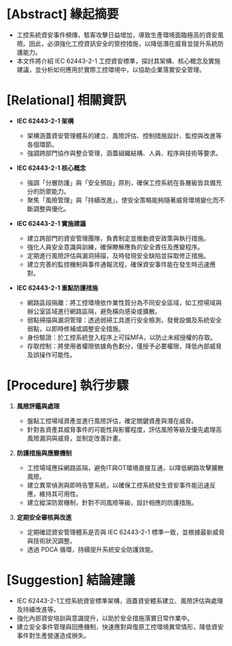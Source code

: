# [Abstract] 緣起摘要

* 工控系統資安事件頻傳，駭客攻擊日益增加，導致生產環境面臨極高的資安風險。因此，必須強化工控資訊安全的管控措施，以降低潛在威脅並提升系統防護能力。
* 本文件將介紹 IEC 62443-2-1 工控資安標準，探討其架構、核心概念及實施建議，並分析如何應用於實際工控環境中，以協助企業落實安全管理。

# [Relational] 相關資訊

* **IEC 62443-2-1 架構**  
  * 架構涵蓋資安管理體系的建立、風險評估、控制措施設計、監控與改進等各個環節。
  * 強調跨部門協作與整合管理，涵蓋組織結構、人員、程序與技術等要求。
    
* **IEC 62443-2-1 核心概念**  
  * 強調「分層防護」與「安全預設」原則，確保工控系統在各層級皆具備充分的防禦能力。
  * 聚焦「風險管理」與「持續改進」，使安全策略能夠隨著威脅環境變化而不斷調整與優化。
    
* **IEC 62443-2-1 實施建議**  
  * 建立跨部門的資安管理團隊，負責制定並推動資安政策與執行措施。
  * 強化人員安全意識與訓練，確保瞭解應負的安全責任及應變程序。
  * 定期進行風險評估與漏洞掃描，及時發現安全缺陷並採取修正措施。
  * 建立完善的監控機制與事件通報流程，確保資安事件能在發生時迅速應對。

* **IEC 62443-2-1 重點防護措施**  
  * 網路區段隔離：將工控環境依作業性質分為不同安全區域，如工控場域與辦公室區域進行網路區隔，避免橫向感染或擴散。
  * 弱點掃描與漏洞管理：透過弱掃工具進行安全檢測，發覺設備及系統安全弱點，以即時修補或調整安全措施。
  * 身份驗證：於工控系統登入程序上可採MFA，以防止未經授權的存取。
  * 存取控制：將使用者權限依據角色劃分，僅授予必要權限，降低內部威脅及誤操作可能性。

# [Procedure] 執行步驟

1. **風險評鑑與處理**  
   * 盤點工控場域資產並進行風險評估，確定關鍵資產與潛在威脅。
   * 針對各資產其威脅事件的可能性與影響程度，評估風險等級及優先處理高風險漏洞與威脅，並制定改善計畫。

2. **防護措施與應變機制**
   * 工控場域應採網路區隔，避免IT與OT環境直接互通，以降低網路攻擊擴散風險。
   * 建立異常偵測與即時告警系統，以確保工控系統發生資安事件能迅速反應，維持其可用性。
   * 建立縱深防禦機制，針對不同風險等級，設計相應的防護措施。

3. **定期安全審核與改進**  
   * 定期確認資安管理體系是否與 IEC 62443-2-1 標準一致，並根據最新威脅與技術狀況調整。
   * 透過 PDCA 循環，持續提升系統安全防護效能。

# [Suggestion] 結論建議

* IEC 62443-2-1工控系統資安標準架構，涵蓋資安體系建立、風險評估與處理及持續改進等。
* 強化內部資安培訓與意識提升，以助於安全措施落實日常作業中。
* 建立安全事件管理與回應機制，快速應對與復原工控環境異常情形，降低資安事件對生產營運造成損失。


